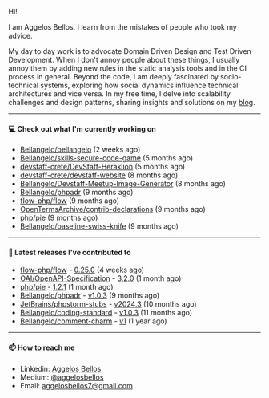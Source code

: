 Hi!

I am Aggelos Bellos. I learn from the mistakes of people who took my advice.

My day to day work is to advocate Domain Driven Design and Test Driven Development. When I don't annoy people about these things, I usually annoy them by adding new rules in the static analysis tools and in the CI process in general.
Beyond the code, I am deeply fascinated by socio-technical systems, exploring how social dynamics influence technical architectures and vice versa.
In my free time, I delve into scalability challenges and design patterns, sharing insights and solutions on my [blog](https://medium.com/@aggelosbellos).

---

#### 💻 Check out what I'm currently working on

- [Bellangelo/bellangelo](https://github.com/Bellangelo/bellangelo) (2 weeks ago)
- [Bellangelo/skills-secure-code-game](https://github.com/Bellangelo/skills-secure-code-game) (5 months ago)
- [devstaff-crete/DevStaff-Heraklion](https://github.com/devstaff-crete/DevStaff-Heraklion) (5 months ago)
- [devstaff-crete/devstaff-website](https://github.com/devstaff-crete/devstaff-website) (8 months ago)
- [Bellangelo/Devstaff-Meetup-Image-Generator](https://github.com/Bellangelo/Devstaff-Meetup-Image-Generator) (8 months ago)
- [Bellangelo/phpadr](https://github.com/Bellangelo/phpadr) (9 months ago)
- [flow-php/flow](https://github.com/flow-php/flow) (9 months ago)
- [OpenTermsArchive/contrib-declarations](https://github.com/OpenTermsArchive/contrib-declarations) (9 months ago)
- [php/pie](https://github.com/php/pie) (9 months ago)
- [Bellangelo/baseline-swiss-knife](https://github.com/Bellangelo/baseline-swiss-knife) (9 months ago)

---

#### 🔭 Latest releases I've contributed to

- [flow-php/flow](https://github.com/flow-php/flow) - [0.25.0](https://github.com/flow-php/flow/releases/tag/0.25.0) (4 weeks ago)
- [OAI/OpenAPI-Specification](https://github.com/OAI/OpenAPI-Specification) - [3.2.0](https://github.com/OAI/OpenAPI-Specification/releases/tag/3.2.0) (1 month ago)
- [php/pie](https://github.com/php/pie) - [1.2.1](https://github.com/php/pie/releases/tag/1.2.1) (1 month ago)
- [Bellangelo/phpadr](https://github.com/Bellangelo/phpadr) - [v1.0.3](https://github.com/Bellangelo/phpadr/releases/tag/v1.0.3) (9 months ago)
- [JetBrains/phpstorm-stubs](https://github.com/JetBrains/phpstorm-stubs) - [v2024.3](https://github.com/JetBrains/phpstorm-stubs/releases/tag/v2024.3) (10 months ago)
- [Bellangelo/coding-standard](https://github.com/Bellangelo/coding-standard) - [v1.0.3](https://github.com/Bellangelo/coding-standard/releases/tag/v1.0.3) (11 months ago)
- [Bellangelo/comment-charm](https://github.com/Bellangelo/comment-charm) - [v1](https://github.com/Bellangelo/comment-charm/releases/tag/v1) (1 year ago)

---

#### 📫 How to reach me

- Linkedin: [Aggelos Bellos](https://www.linkedin.com/in/aggelos-bellos/)
- Medium: [@aggelosbellos](https://medium.com/@aggelosbellos)
- Email: [aggelosbellos7@gmail.com](mailto:aggelosbellos7@gmail.com)